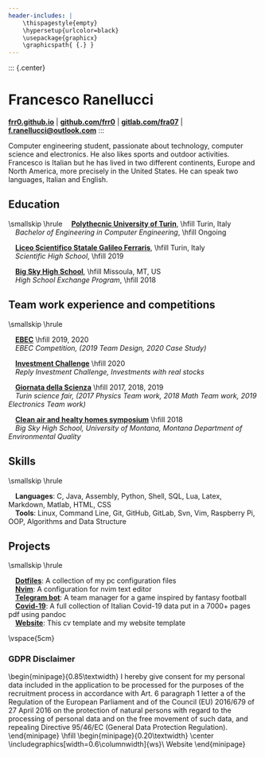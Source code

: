 ```yaml
---
header-includes: |
    \thispagestyle{empty}
    \hypersetup{urlcolor=black}
    \usepackage{graphicx}
    \graphicspath{ {.} }
---
```


::: {.center}
# Francesco Ranellucci
[**frr0.github.io**](https://frr0.github.io/) |
[**github.com/frr0**](https://github.com/frr0) | 
[**gitlab.com/fra07**](https://gitlab.com/fra07) | 
[**f.ranellucci@outlook.com**](mailto:f.ranellucci@outlook.com) 
:::

Computer engineering student, passionate about technology, computer science and electronics. He also likes sports and outdoor activities. Francesco is Italian but he has lived in two different continents, Europe and North America, more precisely in the United States. He can speak two languages, Italian and English.

## Education
\smallskip
\hrule
&emsp;[**Polythecnic University of Turin**](https://www.polito.it/index.php?lang=en), \hfill  Turin, Italy&emsp;    
&emsp;*Bachelor of Engineering in Computer Engineering*, \hfill Ongoing&emsp;    

&emsp;[**Liceo Scientifico Statale Galileo Ferraris**](https://www.liceogalfer.it/), \hfill Turin, Italy&emsp;    
&emsp;*Scientific High School*, \hfill 2019&emsp;    

&emsp;[**Big Sky High School**](https://www.mcpsmt.org/bigsky), \hfill Missoula, MT, US&emsp;    
&emsp;*High School Exchange Program*, \hfill 2018&emsp;    

## Team work experience and competitions
\smallskip
\hrule

&emsp;[**EBEC**](https://gitlab.com/fra07/Giornata_della_Scienza_2017-2018-2019/-/tree/main/EBEC) \hfill  2019, 2020&emsp;  
&emsp;*EBEC Competition, (2019 Team Design, 2020 Case Study)*

&emsp;[**Investment Challenge**](https://gitlab.com/fra07/Giornata_della_Scienza_2017-2018-2019/-/tree/main/Investment_challenge) \hfill 2020&emsp;  
&emsp;*Reply Investment Challenge, Investments with real stocks*

&emsp;[**Giornata della Scienza**](https://gitlab.com/fra07/Giornata_della_Scienza_2017-2018-2019/-/tree/main/Giornata-della-scienza) \hfill 2017, 2018, 2019&emsp;  
&emsp;*Turin science fair, (2017 Physics Team work, 2018 Math Team work, 2019 Electronics Team work)*

&emsp;[**Clean air and healty homes symposium**](https://gitlab.com/fra07/Giornata_della_Scienza_2017-2018-2019/-/tree/main/2018%20Clean%20air%20and%20healty%20homes%20symposium) \hfill 2018&emsp;  
&emsp;*Big Sky High School, University of Montana, Montana Department of Environmental Quality*

## Skills
\smallskip
\hrule

&emsp;**Languages**: C, Java, Assembly, Python, Shell, SQL, Lua, Latex, Markdown, Matlab, HTML, CSS  
&emsp;**Tools**: Linux, Command Line, Git, GitHub, GitLab, Svn, Vim, Raspberry Pi, OOP, Algorithms and Data Structure

## Projects
\smallskip
\hrule

&emsp;[**Dotfiles**](https://github.com/frr0/Dotfiles): A collection of my pc configuration files  
&emsp;[**Nvim**](https://github.com/frr0/nvim): A configuration for nvim text editor  
&emsp;[**Telegram bot**](https://github.com/frr0/Fantacitorio-bot): A team manager for a game inspired by fantasy football    
&emsp;[**Covid-19**](https://github.com/frr0/Covid19): A full collection of Italian Covid-19 data put in a 7000+ pages pdf using pandoc   
&emsp;[**Website**](https://github.com/frr0/cv_and_ws): This cv template and my website template   

\vspace{5cm}

### GDPR Disclaimer
\begin{minipage}{0.85\textwidth}
 I hereby give consent for my personal data included in the application to be processed for the purposes of the recruitment process in accordance with Art. 6 paragraph 1 letter a of the Regulation of the European Parliament and of the Council (EU) 2016/679 of 27 April 2016 on the protection of natural persons with regard to the processing of personal data and on the free movement of such data, and repealing Directive 95/46/EC (General Data Protection Regulation).
\end{minipage}
\hfill
\begin{minipage}{0.20\textwidth}
\center
\includegraphics[width=0.6\columnwidth]{ws}\\
Website
\end{minipage}
